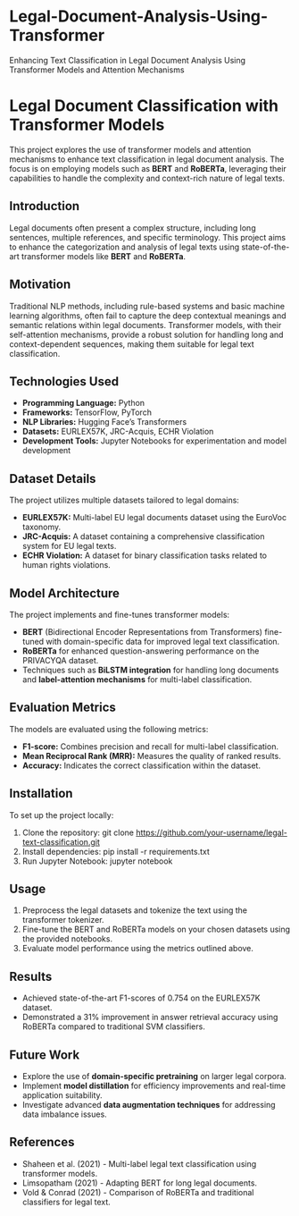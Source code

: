 # Legal-Document-Analysis-Using-Transformer
Enhancing Text Classification in Legal Document Analysis Using Transformer Models and Attention Mechanisms
# Legal Document Classification with Transformer Models

This project explores the use of transformer models and attention mechanisms to enhance text classification in legal document analysis. The focus is on employing models such as **BERT** and **RoBERTa**, leveraging their capabilities to handle the complexity and context-rich nature of legal texts.

## Introduction

Legal documents often present a complex structure, including long sentences, multiple references, and specific terminology. This project aims to enhance the categorization and analysis of legal texts using state-of-the-art transformer models like **BERT** and **RoBERTa**.

## Motivation

Traditional NLP methods, including rule-based systems and basic machine learning algorithms, often fail to capture the deep contextual meanings and semantic relations within legal documents. Transformer models, with their self-attention mechanisms, provide a robust solution for handling long and context-dependent sequences, making them suitable for legal text classification.

## Technologies Used

- **Programming Language:** Python
- **Frameworks:** TensorFlow, PyTorch
- **NLP Libraries:** Hugging Face’s Transformers
- **Datasets:** EURLEX57K, JRC-Acquis, ECHR Violation
- **Development Tools:** Jupyter Notebooks for experimentation and model development

## Dataset Details

The project utilizes multiple datasets tailored to legal domains:
- **EURLEX57K:** Multi-label EU legal documents dataset using the EuroVoc taxonomy.
- **JRC-Acquis:** A dataset containing a comprehensive classification system for EU legal texts.
- **ECHR Violation:** A dataset for binary classification tasks related to human rights violations.

## Model Architecture

The project implements and fine-tunes transformer models:
- **BERT** (Bidirectional Encoder Representations from Transformers) fine-tuned with domain-specific data for improved legal text classification.
- **RoBERTa** for enhanced question-answering performance on the PRIVACYQA dataset.
- Techniques such as **BiLSTM integration** for handling long documents and **label-attention mechanisms** for multi-label classification.

## Evaluation Metrics

The models are evaluated using the following metrics:
- **F1-score:** Combines precision and recall for multi-label classification.
- **Mean Reciprocal Rank (MRR):** Measures the quality of ranked results.
- **Accuracy:** Indicates the correct classification within the dataset.

## Installation

To set up the project locally:

1. Clone the repository:
git clone https://github.com/your-username/legal-text-classification.git
2. Install dependencies:
pip install -r requirements.txt
3. Run Jupyter Notebook:
jupyter notebook

## Usage

1. Preprocess the legal datasets and tokenize the text using the transformer tokenizer.
2. Fine-tune the BERT and RoBERTa models on your chosen datasets using the provided notebooks.
3. Evaluate model performance using the metrics outlined above.

## Results

- Achieved state-of-the-art F1-scores of 0.754 on the EURLEX57K dataset.
- Demonstrated a 31% improvement in answer retrieval accuracy using RoBERTa compared to traditional SVM classifiers.

## Future Work

- Explore the use of **domain-specific pretraining** on larger legal corpora.
- Implement **model distillation** for efficiency improvements and real-time application suitability.
- Investigate advanced **data augmentation techniques** for addressing data imbalance issues.

## References

- Shaheen et al. (2021) - Multi-label legal text classification using transformer models.
- Limsopatham (2021) - Adapting BERT for long legal documents.
- Vold & Conrad (2021) - Comparison of RoBERTa and traditional classifiers for legal text.
